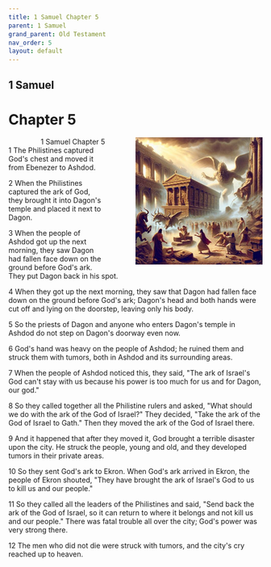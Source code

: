 ```yaml
---
title: 1 Samuel Chapter 5
parent: 1 Samuel
grand_parent: Old Testament
nav_order: 5
layout: default
---
```


## 1 Samuel

# Chapter 5

<div style="clear: both; text-align: right;">
    <div style="max-width: 50%; height: auto; float: right; margin: 0 0 10px 10px; padding-left: 10%;">
        <img src="/assets/Image/1 Samuel/500/5.jpg" alt="1 Samuel Chapter 5" class="chapter-image">
    </div>
    <figcaption style="font-size: 14px; text-align: right;">1 Samuel Chapter 5</figcaption>
</div>
1 The Philistines captured God's chest and moved it from Ebenezer to Ashdod.

2 When the Philistines captured the ark of God, they brought it into Dagon's temple and placed it next to Dagon.

3 When the people of Ashdod got up the next morning, they saw Dagon had fallen face down on the ground before God's ark. They put Dagon back in his spot.

4 When they got up the next morning, they saw that Dagon had fallen face down on the ground before God's ark; Dagon's head and both hands were cut off and lying on the doorstep, leaving only his body.

5 So the priests of Dagon and anyone who enters Dagon's temple in Ashdod do not step on Dagon's doorway even now.

6 God's hand was heavy on the people of Ashdod; he ruined them and struck them with tumors, both in Ashdod and its surrounding areas.

7 When the people of Ashdod noticed this, they said, "The ark of Israel's God can't stay with us because his power is too much for us and for Dagon, our god."

8 So they called together all the Philistine rulers and asked, "What should we do with the ark of the God of Israel?" They decided, "Take the ark of the God of Israel to Gath." Then they moved the ark of the God of Israel there.

9 And it happened that after they moved it, God brought a terrible disaster upon the city. He struck the people, young and old, and they developed tumors in their private areas.

10 So they sent God's ark to Ekron. When God's ark arrived in Ekron, the people of Ekron shouted, "They have brought the ark of Israel's God to us to kill us and our people."

11 So they called all the leaders of the Philistines and said, "Send back the ark of the God of Israel, so it can return to where it belongs and not kill us and our people." There was fatal trouble all over the city; God's power was very strong there.

12 The men who did not die were struck with tumors, and the city's cry reached up to heaven.



